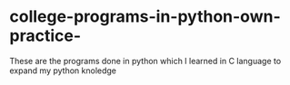 # college-programs-in-python-own-practice-
These are the programs done in python which I learned in C language to expand my python knoledge
